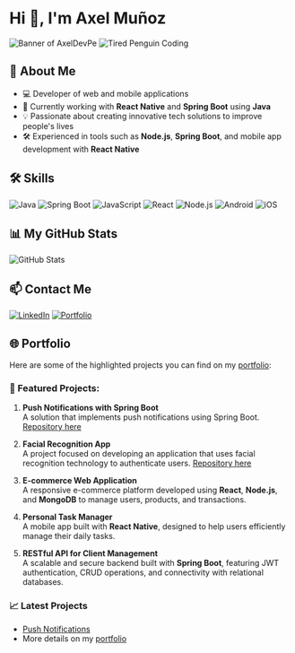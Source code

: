 # Hi 👋, I'm Axel Muñoz

![Banner of AxelDevPe](https://i.imgur.com/lRQbCbS.png)
![Tired Penguin Coding](https://i.giphy.com/media/v1.Y2lkPTc5MGI3NjExaWw1ZXprODhoYWlmNnA2bTRodzZzOG9vdmw0ZDllMmZic2Izd3cxYiZlcD12MV9pbnRlcm5hbF9naWZfYnlfaWQmY3Q9Zw/25Itcrcuwkyq3ohubJ/giphy.gif)

## 🚀 About Me
- 💻 Developer of web and mobile applications
- 🌱 Currently working with **React Native** and **Spring Boot** using **Java**
- 💡 Passionate about creating innovative tech solutions to improve people's lives
- 🛠️ Experienced in tools such as **Node.js**, **Spring Boot**, and mobile app development with **React Native**

## 🛠️ Skills
![Java](https://img.shields.io/badge/Java-007396?style=for-the-badge&logo=java&logoColor=white)
![Spring Boot](https://img.shields.io/badge/Spring%20Boot-6DB33F?style=for-the-badge&logo=springboot&logoColor=white)
![JavaScript](https://img.shields.io/badge/JavaScript-F7DF1E?style=for-the-badge&logo=javascript&logoColor=black)
![React](https://img.shields.io/badge/React-20232A?style=for-the-badge&logo=react&logoColor=61DAFB)
![Node.js](https://img.shields.io/badge/Node.js-43853D?style=for-the-badge&logo=node.js&logoColor=white)
![Android](https://img.shields.io/badge/Android-3DDC84?style=for-the-badge&logo=android&logoColor=white)
![iOS](https://img.shields.io/badge/iOS-000000?style=for-the-badge&logo=ios&logoColor=white)

## 📊 My GitHub Stats
![GitHub Stats](https://github-readme-stats.vercel.app/api?username=axelj123&show_icons=true&theme=radical)

## 📫 Contact Me
[![LinkedIn](https://img.shields.io/badge/LinkedIn-0077B5?style=for-the-badge&logo=linkedin&logoColor=white)](https://www.linkedin.com/in/axeldevmspe/)
[![Portfolio](https://img.shields.io/badge/Portfolio-AxelDevPe-blue?style=for-the-badge&logo=netlify&logoColor=white)](https://axeldev.netlify.app/)

## 🌐 Portfolio
Here are some of the highlighted projects you can find on my [portfolio](https://axeldev.netlify.app/):

### 🚀 Featured Projects:
1. **Push Notifications with Spring Boot**  
   A solution that implements push notifications using Spring Boot. [Repository here](https://github.com/axelj123/ServiceNotification)

2. **Facial Recognition App**  
   A project focused on developing an application that uses facial recognition technology to authenticate users. [Repository here](https://github.com/axelj123/FaceRecognitionApp)

3. **E-commerce Web Application**  
   A responsive e-commerce platform developed using **React**, **Node.js**, and **MongoDB** to manage users, products, and transactions.

4. **Personal Task Manager**  
   A mobile app built with **React Native**, designed to help users efficiently manage their daily tasks.

5. **RESTful API for Client Management**  
   A scalable and secure backend built with **Spring Boot**, featuring JWT authentication, CRUD operations, and connectivity with relational databases.

### 📈 Latest Projects
- [Push Notifications](https://github.com/axelj123/ServiceNotification)
- More details on my [portfolio](https://axeldev.netlify.app/)